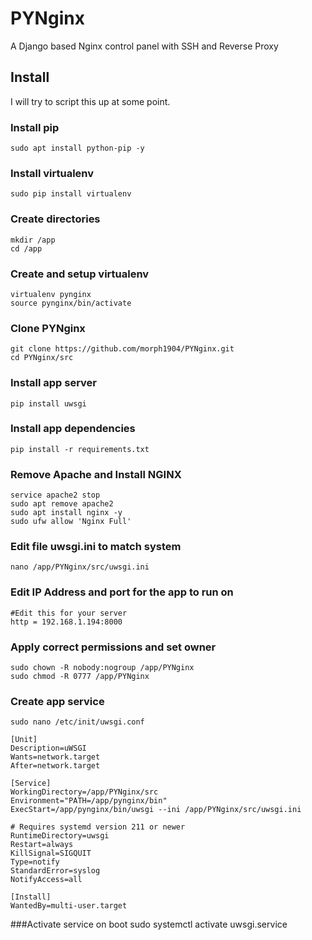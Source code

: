 # PYNginx
A Django based Nginx control panel with SSH and Reverse Proxy

## Install
I will try to script this up at some point. 
### Install pip
    sudo apt install python-pip -y
### Install virtualenv
    sudo pip install virtualenv

### Create directories 
    mkdir /app
    cd /app
    
### Create and setup virtualenv
    virtualenv pynginx
    source pynginx/bin/activate
    
### Clone PYNginx
    git clone https://github.com/morph1904/PYNginx.git
    cd PYNginx/src
    
### Install app server
    pip install uwsgi
    
### Install app dependencies    
    pip install -r requirements.txt
    
### Remove Apache and Install NGINX
    service apache2 stop
    sudo apt remove apache2
    sudo apt install nginx -y
    sudo ufw allow 'Nginx Full'
    
### Edit file uwsgi.ini to match system
    nano /app/PYNginx/src/uwsgi.ini
    
### Edit IP Address and port for the app to run on
    #Edit this for your server
    http = 192.168.1.194:8000
    
### Apply correct permissions and set owner
    sudo chown -R nobody:nogroup /app/PYNginx 
    sudo chmod -R 0777 /app/PYNginx 
    
### Create app service
    sudo nano /etc/init/uwsgi.conf
    
    [Unit]
    Description=uWSGI
    Wants=network.target
    After=network.target

    [Service]
    WorkingDirectory=/app/PYNginx/src
    Environment="PATH=/app/pynginx/bin"
    ExecStart=/app/pynginx/bin/uwsgi --ini /app/PYNginx/src/uwsgi.ini

    # Requires systemd version 211 or newer
    RuntimeDirectory=uwsgi
    Restart=always
    KillSignal=SIGQUIT
    Type=notify
    StandardError=syslog
    NotifyAccess=all

    [Install]
    WantedBy=multi-user.target
    
###Activate service on boot
    sudo systemctl activate uwsgi.service